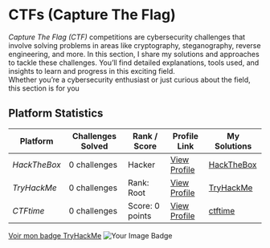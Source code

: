 # CTFs (Capture The Flag)

*Capture The Flag (CTF)* competitions are cybersecurity challenges that involve solving problems in areas like cryptography, steganography, reverse engineering, and more.  In this section, I share my solutions and approaches to tackle these challenges. You’ll find detailed explanations, tools used, and insights to learn and progress in this exciting field.  
Whether you’re a cybersecurity enthusiast or just curious about the field, this section is for you

## Platform Statistics

| Platform         | Challenges Solved   | Rank / Score        | Profile Link                                                  | My Solutions                                     |
|------------------|---------------------|---------------------|---------------------------------------------------------------|--------------------------------------------------|
| *HackTheBox*     | 0 challenges        | Hacker              | [View Profile](https://www.hackthebox.com/users/sidiMaadh)    | [HackTheBox](CTF-Training-Platforms/HackTheBox/) 
| *TryHackMe*      | 0 challenges        | Rank: Root          | [View Profile](https://tryhackme.com/p/your_profile)          | [TryHackMe](CTF-Training-Platforms/TryHackMe/)   
| *CTFtime*        | 0 challenges        | Score: 0 points     | [View Profile](https://ctftime.org/user/your_profile)         | [ctftime](CTF-Training-Platforms/ctftime/)   


[Voir mon badge TryHackMe](https://tryhackme.com/api/v2/badges/public-profile?userPublicId=3994561)
<img src="https://tryhackme-badges.s3.amazonaws.com/SidiMaadh.png" alt="Your Image Badge" />
